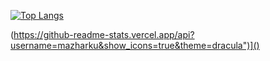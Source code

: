 [![Top Langs](https://github-readme-stats.vercel.app/api/top-langs/?username=mazharku&count_private=true&layout=compact)]()

(https://github-readme-stats.vercel.app/api?username=mazharku&show_icons=true&theme=dracula")]()
<!--
**mazharku/mazharku** is a ✨ _special_ ✨ repository because its `README.md` (this file) appears on your GitHub profile.

Here are some ideas to get you started:

- 🔭 I’m currently working on ...
- 🌱 I’m currently learning ...
- 👯 I’m looking to collaborate on ...
- 🤔 I’m looking for help with ...
- 💬 Ask me about ...
- 📫 How to reach me: ...
- 😄 Pronouns: ...
- ⚡ Fun fact: ...
-->
